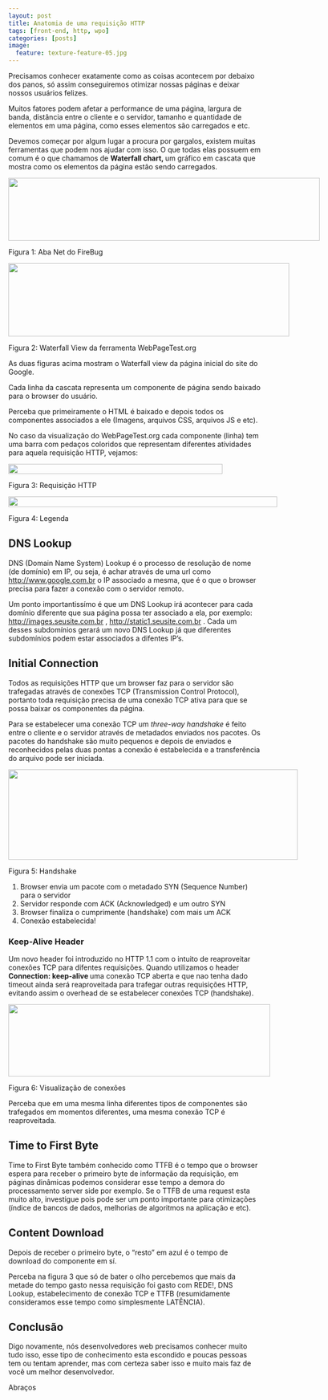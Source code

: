 ```yaml
---
layout: post
title: Anatomia de uma requisição HTTP
tags: [front-end, http, wpo]
categories: [posts]
image:
  feature: texture-feature-05.jpg
---
```

<p>Precisamos conhecer exatamente como as coisas acontecem por debaixo dos panos, só assim conseguiremos otimizar nossas páginas e deixar nossos usuários felizes.</p>
<p>Muitos fatores podem afetar a performance de uma página, largura de banda, distância entre o cliente e o servidor, tamanho e quantidade de elementos em uma página, como esses elementos são carregados e etc.</p>
<p>Devemos começar por algum lugar a procura por gargalos, existem muitas ferramentas que podem nos ajudar com isso. O que todas elas possuem em comum é o que chamamos de <strong>Waterfall chart, </strong>um gráfico em cascata que mostra como os elementos da página estão sendo carregados.</p>
<div id="attachment_229" class="wp-caption aligncenter" style="width: 631px"><a href="http://www.cleberdantas.com/wp-content/uploads/2011/12/figura1.png"><img class="size-full wp-image-229     " title="Figura 1: Aba Net do FireBug" src="http://www.cleberdantas.com/wp-content/uploads/2011/12/figura1.png" alt="" width="621" height="125" /></a><p class="wp-caption-text">Figura 1: Aba Net do FireBug</p></div>
<div id="attachment_230" class="wp-caption aligncenter" style="width: 570px"><a href="http://www.cleberdantas.com/wp-content/uploads/2011/12/figura2.png"><img class="size-full wp-image-230  " title="Figura 2: Waterfall View da ferramenta WebPageTest.org" src="http://www.cleberdantas.com/wp-content/uploads/2011/12/figura2.png" alt="" width="560" height="146" /></a><p class="wp-caption-text">Figura 2: Waterfall View da ferramenta WebPageTest.org</p></div>
<p>As duas figuras acima mostram o Waterfall view da página inicial do site do Google.</p>
<p>Cada linha da cascata representa um componente de página sendo baixado para o browser do usuário.</p>
<p>Perceba que primeiramente o HTML é baixado e depois todos os componentes associados a ele (Imagens, arquivos CSS, arquivos JS e etc).</p>
<p>No caso da visualização do WebPageTest.org cada componente (linha) tem uma barra com pedaços coloridos que representam diferentes atividades para aquela requisição HTTP, vejamos:</p>
<div id="attachment_231" class="wp-caption aligncenter" style="width: 437px"><a href="http://www.cleberdantas.com/wp-content/uploads/2011/12/figura3.png"><img class="size-full wp-image-231" title="Figura 3: Requisição HTTP" src="http://www.cleberdantas.com/wp-content/uploads/2011/12/figura3.png" alt="" width="427" height="20" /></a><p class="wp-caption-text">Figura 3: Requisição HTTP</p></div>
<div id="attachment_232" class="wp-caption aligncenter" style="width: 546px"><a href="http://www.cleberdantas.com/wp-content/uploads/2011/12/figura4.png"><img class="size-full wp-image-232  " title="Figura 4: Legenda" src="http://www.cleberdantas.com/wp-content/uploads/2011/12/figura4.png" alt="" width="536" height="21" /></a><p class="wp-caption-text">Figura 4: Legenda</p></div>
<h2>DNS Lookup</h2>
<p>DNS (Domain Name System) Lookup é o processo de resolução de nome (de domínio) em IP, ou seja, é achar através de uma url como <a href="http://www.google.com.br/">http://www.google.com.br</a> o IP associado a mesma, que é o que o browser precisa para fazer a conexão com o servidor remoto.</p>
<p>Um ponto importantissímo é que um DNS Lookup irá acontecer para cada domínio diferente que sua página possa ter associado a ela, por exemplo: <a href="http://images.seusite.com.br/">http://images.seusite.com.br</a> , <a href="http://static1.seusite.com.br/">http://static1.seusite.com.br</a> . Cada um desses subdomínios gerará um novo DNS Lookup já que diferentes subdomínios podem estar associados a difentes IP’s.</p>
<h2>Initial Connection</h2>
<p>Todos as requisições HTTP que um browser faz para o servidor são trafegadas através de conexões TCP (Transmission Control Protocol), portanto toda requisição precisa de uma conexão TCP ativa para que se possa baixar os componentes da página.</p>
<p>Para se estabelecer uma conexão TCP um <em>three-way handshake</em> é feito entre o cliente e o servidor através de metadados                enviados nos pacotes. Os pacotes do handshake são muito pequenos e depois de enviados e reconhecidos pelas duas pontas a conexão é estabelecida e a transferência do arquivo pode ser iniciada.</p>
<div id="attachment_233" class="wp-caption aligncenter" style="width: 587px"><a href="http://www.cleberdantas.com/wp-content/uploads/2011/12/figura5.png"><img class="size-full wp-image-233 " title="Figura 5: Handshake" src="http://www.cleberdantas.com/wp-content/uploads/2011/12/figura5.png" alt="" width="577" height="180" /></a><p class="wp-caption-text">Figura 5: Handshake</p></div>
<ol>
<li>Browser envia um pacote com o metadado SYN (Sequence Number) para o servidor</li>
<li>Servidor responde com ACK (Acknowledged) e um outro SYN</li>
<li>Browser finaliza o cumprimente (handshake) com mais um ACK</li>
<li>Conexão estabelecida!</li>
</ol>
<h3>Keep-Alive Header</h3>
<p>Um novo header foi introduzido no HTTP 1.1 com o intuito de reaproveitar conexões TCP para difentes requisições. Quando utilizamos o header <strong>Connection: keep-alive </strong>uma conexão TCP aberta e que nao tenha dado timeout ainda será reaproveitada para trafegar outras requisições HTTP, evitando assim o overhead de se estabelecer conexões TCP (handshake).</p>
<div id="attachment_234" class="wp-caption aligncenter" style="width: 532px"><a href="http://www.cleberdantas.com/wp-content/uploads/2011/12/figura6.png"><img class="size-full wp-image-234  " title="Figura 6: Visualização de conexões" src="http://www.cleberdantas.com/wp-content/uploads/2011/12/figura6.png" alt="" width="522" height="144" /></a><p class="wp-caption-text">Figura 6: Visualização de conexões</p></div>
<p>Perceba que em uma mesma linha diferentes tipos de componentes são trafegados em momentos diferentes, uma mesma conexão TCP é reaproveitada.</p>
<h2>Time to First Byte</h2>
<p>Time to First Byte também conhecido como TTFB é o tempo que o browser espera para receber o primeiro byte de informação da requisição, em páginas dinâmicas podemos considerar esse tempo a demora do processamento server side por exemplo. Se o TTFB de uma request esta muito alto, investigue pois pode ser um ponto importante para otimizações (índice de bancos de dados, melhorias de algoritmos na aplicação e etc).</p>
<h2>Content Download</h2>
<p>Depois de receber o primeiro byte, o “resto” em azul é o tempo de download do componente em sí.</p>
<p>Perceba na figura 3 que só de bater o olho percebemos que mais da metade do tempo gasto nessa requisição foi gasto com REDE!, DNS Lookup, estabelecimento de conexão TCP e TTFB (resumidamente consideramos esse tempo como simplesmente LATÊNCIA).</p>
<h2>Conclusão</h2>
<p>Digo novamente, nós desenvolvedores web precisamos conhecer muito tudo isso, esse tipo de conhecimento esta escondido e poucas pessoas tem ou tentam aprender, mas com certeza saber isso e muito mais faz de você um melhor desenvolvedor.</p>
<p>Abraços</p>